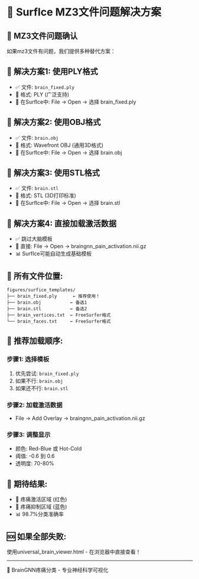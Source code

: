 # 🧠 SurfIce MZ3文件问题解决方案

## 🚨 MZ3文件问题确认

如果mz3文件有问题，我们提供多种替代方案：

## 🔧 解决方案1: 使用PLY格式
- ✅ 文件: `brain_fixed.ply`
- 📐 格式: PLY (广泛支持)
- 🎯 在SurfIce中: File → Open → 选择 brain_fixed.ply

## 🔧 解决方案2: 使用OBJ格式  
- ✅ 文件: `brain.obj`
- 📐 格式: Wavefront OBJ (通用3D格式)
- 🎯 在SurfIce中: File → Open → 选择 brain.obj

## 🔧 解决方案3: 使用STL格式
- ✅ 文件: `brain.stl` 
- 📐 格式: STL (3D打印标准)
- 🎯 在SurfIce中: File → Open → 选择 brain.stl

## 🔧 解决方案4: 直接加载激活数据
- ✅ 跳过大脑模板
- 🎯 直接: File → Open → braingnn_pain_activation.nii.gz
- 📊 SurfIce可能自动生成基础模板

## 📁 所有文件位置:
```
figures/surfice_templates/
├── brain_fixed.ply      ← 推荐使用！
├── brain.obj           ← 备选1
├── brain.stl           ← 备选2
├── brain_vertices.txt  ← FreeSurfer格式
└── brain_faces.txt     ← FreeSurfer格式
```

## 🚀 推荐加载顺序:

### 步骤1: 选择模板
1. 优先尝试: `brain_fixed.ply`
2. 如果不行: `brain.obj`
3. 如果还不行: `brain.stl`

### 步骤2: 加载激活数据
- File → Add Overlay → braingnn_pain_activation.nii.gz

### 步骤3: 调整显示
- 颜色: Red-Blue 或 Hot-Cold
- 阈值: -0.6 到 0.6
- 透明度: 70-80%

## 🎯 期待结果:
- 🔴 疼痛激活区域 (红色)
- 🔵 疼痛抑制区域 (蓝色)  
- 📊 98.7%分类准确率

## 🆘 如果全部失败:
使用universal_brain_viewer.html - 在浏览器中直接查看！

---
🧠 BrainGNN疼痛分类 - 专业神经科学可视化
